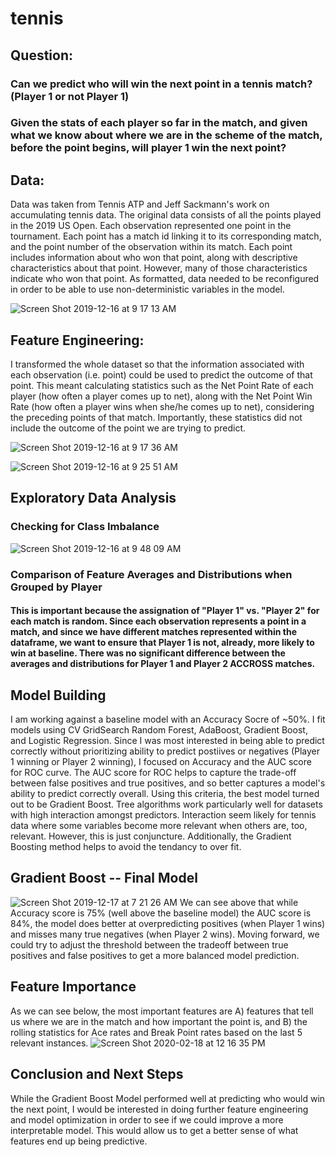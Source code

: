 # tennis

## Question:
### Can we predict who will win the next point in a tennis match? (Player 1 or not Player 1)
### Given the stats of each player so far in the match, and given what we know about where we are in the scheme of the match, before the point begins, will player 1 win the next point?

## Data:
Data was taken from Tennis ATP and Jeff Sackmann's work on accumulating tennis data. The original data consists of all the points played in the 2019 US Open. Each observation represented one point in the tournament. Each point has a match id linking it to its corresponding match, and the point number of the observation within its match. Each point includes information about who won that point, along with descriptive characteristics about that point. However, many of those characteristics indicate who won that point. As formatted, data needed to be reconfigured in order to be able to use non-deterministic variables in the model. 

![Screen Shot 2019-12-16 at 9 17 13 AM](https://user-images.githubusercontent.com/52469561/70913907-eb5d8280-1fe4-11ea-8bbd-b346db929dea.png)

## Feature Engineering:

I transformed the whole dataset so that the information associated with each observation (i.e. point) could be used to predict the outcome of that point. This meant calculating statistics such as the Net Point Rate of each player (how often a player comes up to net), along with the Net Point Win Rate (how often a player wins when she/he comes up to net), considering  the preceding points of that match. Importantly, these statistics did not include the outcome of the point we are trying to predict. 


![Screen Shot 2019-12-16 at 9 17 36 AM](https://user-images.githubusercontent.com/52469561/70914327-c584ad80-1fe5-11ea-94ab-82a625eb631f.png)

![Screen Shot 2019-12-16 at 9 25 51 AM](https://user-images.githubusercontent.com/52469561/70914419-f664e280-1fe5-11ea-83ab-2479cf65c617.png)

## Exploratory Data Analysis
### Checking for Class Imbalance
![Screen Shot 2019-12-16 at 9 48 09 AM](https://user-images.githubusercontent.com/52469561/70916190-41ccc000-1fe9-11ea-9cc4-100687e9df36.png)

### Comparison of Feature Averages and Distributions when Grouped by Player
#### This is important because the assignation of "Player 1" vs. "Player 2" for each match is random. Since each observation represents a point in a match, and since we have different matches represented within the dataframe, we want to ensure that Player 1 is not, already, more likely to win at baseline. There was no significant difference between the averages and distributions for Player 1 and Player 2 ACCROSS matches.


## Model Building

I am working against a baseline model with an Accuracy Socre of ~50%. I fit models using CV GridSearch Random Forest, AdaBoost, Gradient Boost, and Logistic Regression. Since I was most interested in being able to predict correctly without prioritizing ability to predict postiives or negatives (Player 1 winning or Player 2 winning), I focused on Accuracy and the AUC score for ROC curve. The AUC score for ROC helps to capture the trade-off between false positives and true positives, and so better captures a model's ability to predict correctly overall. Using this criteria, the best model turned out to be Gradient Boost. Tree algorithms work particularly well for datasets with high interaction amongst predictors. Interaction seem likely for tennis data where some variables become more relevant when others are, too, relevant. However, this is just conjuncture. Additionally, the Gradient Boosting method helps to avoid the tendancy to over fit. 

## Gradient Boost -- Final Model
![Screen Shot 2019-12-17 at 7 21 26 AM](https://user-images.githubusercontent.com/52469561/70995128-c24cf880-209d-11ea-991b-80f0958b27c9.png)
We can see above that while Accuracy score is 75% (well above the baseline model) the AUC score is 84%, the model does better at overpredicting positives (when Player 1 wins) and misses many true negatives (when Player 2 wins). Moving forward, we could try to adjust the threshold between the tradeoff between true positives and false positives to get a more balanced model prediction.

## Feature Importance
As we can see below, the most important features are A) features that tell us where we are in the match and how important the point is, and B) the rolling statistics for Ace rates and Break Point rates based on the last 5 relevant instances.
![Screen Shot 2020-02-18 at 12 16 35 PM](https://user-images.githubusercontent.com/52469561/74761182-968af200-5249-11ea-8b16-621400067f4b.png)

## Conclusion and Next Steps
While the Gradient Boost Model performed well at predicting who would win the next point, I would be interested in doing further feature engineering and model optimization in order to see if we could improve a more interpretable model. This would allow us to get a better sense of what features end up being predictive.

